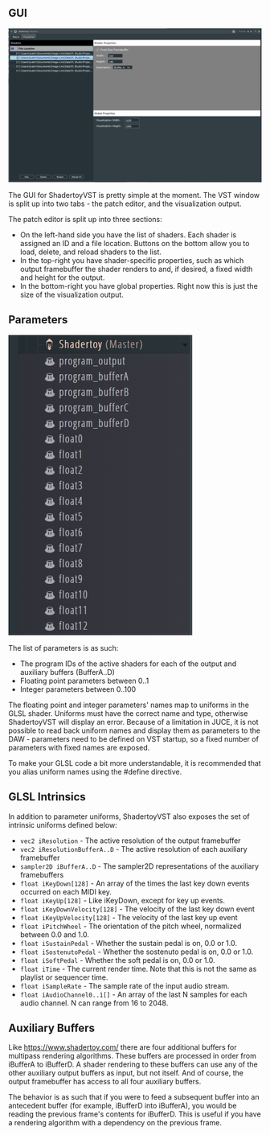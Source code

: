 ## GUI

![](gui.PNG)

The GUI for ShadertoyVST is pretty simple at the moment. The VST window is
split up into two tabs - the patch editor, and the visualization output.

The patch editor is split up into three sections:
- On the left-hand side you have the list of shaders. Each shader is assigned
an ID and a file location. Buttons on the bottom allow you to load, delete,
and reload shaders to the list.
- In the top-right you have shader-specific properties, such as which output
framebuffer the shader renders to and, if desired, a fixed width and height
for the output.
- In the bottom-right you have global properties. Right now this is just the
size of the visualization output.

## Parameters

![](parameters.PNG)

The list of parameters is as such:

- The program IDs of the active shaders for each of the output and auxiliary
buffers (BufferA..D)
- Floating point parameters between 0..1
- Integer parameters between 0..100

The floating point and integer parameters' names map to uniforms in the GLSL
shader. Uniforms must have the correct name and type, otherwise ShadertoyVST
will display an error. Because of a limitation in JUCE, it is not possible to
read back uniform names and display them as parameters to the DAW - parameters
need to be defined on VST startup, so a fixed number of parameters with fixed
names are exposed.

To make your GLSL code a bit more understandable, it is recommended that you
alias uniform names using the #define directive.

## GLSL Intrinsics

In addition to parameter uniforms, ShadertoyVST also exposes the set of
intrinsic uniforms defined below:

- `vec2 iResolution` - The active resolution of the output framebuffer
- `vec2 iResolutionBufferA..D` - The active resolution of each auxiliary framebuffer
- `sampler2D iBufferA..D` - The sampler2D representations of the auxiliary framebuffers
- `float iKeyDown[128]` - An array of the times the last key down events occurred on each MIDI key.
- `float iKeyUp[128]` - Like iKeyDown, except for key up events.
- `float iKeyDownVelocity[128]` - The velocity of the last key down event
- `float iKeyUpVelocity[128]` - The velocity of the last key up event
- `float iPitchWheel` - The orientation of the pitch wheel, normalized between 0.0 and 1.0.
- `float iSustainPedal` - Whether the sustain pedal is on, 0.0 or 1.0.
- `float iSostenutoPedal` - Whether the sostenuto pedal is on, 0.0 or 1.0.
- `float iSoftPedal` - Whether the soft pedal is on, 0.0 or 1.0.
- `float iTime` - The current render time. Note that this is not the same as playlist or sequencer time.
- `float iSampleRate` - The sample rate of the input audio stream.
- `float iAudioChannel0..1[]` - An array of the last N samples for each audio channel. N can range from 16 to 2048.

## Auxiliary Buffers

Like https://www.shadertoy.com/ there are four additional buffers for multipass
rendering algorithms. These buffers are processed in order from iBufferA to iBufferD.
A shader rendering to these buffers can use any of the other auxiliary output buffers
as input, but not itself. And of course, the output framebuffer has access to all four
auxiliary buffers.

The behavior is as such that if you were to feed a subsequent buffer into an antecedent
buffer (for example, iBufferD into iBufferA), you would be reading the previous frame's
contents for iBufferD. This is useful if you have a rendering algorithm with a dependency
on the previous frame.